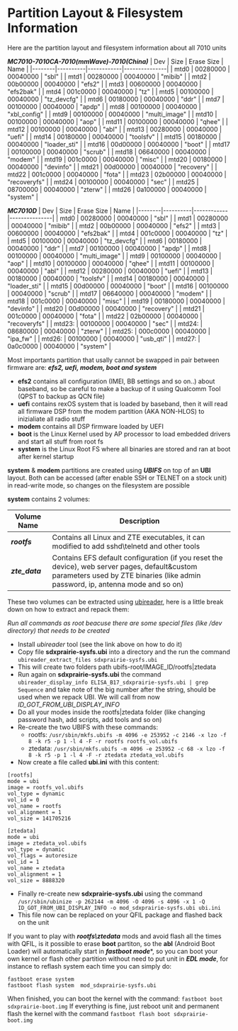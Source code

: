 # Partition Layout & Filesystem Information

Here are the partition layout and filesystem information about all 7010 units

***MC7010-7010CA-7010(mmWave)-7010(China)***
| Dev    | Size     | Erase Size | Name          |
|--------|----------|------------|---------------|
| mtd0   | 00280000 | 00040000   | "sbl"         |
| mtd1   | 00280000 | 00040000   | "mibib"       |
| mtd2   | 00b00000 | 00040000   | "efs2"        |
| mtd3   | 00600000 | 00040000   | "efs2bak"     |
| mtd4   | 001c0000 | 00040000   | "tz"          |
| mtd5   | 00100000 | 00040000   | "tz_devcfg"   |
| mtd6   | 00180000 | 00040000   | "ddr"         |
| mtd7   | 00100000 | 00040000   | "apdp"        |
| mtd8   | 00100000 | 00040000   | "xbl_config"  |
| mtd9   | 00100000 | 00040000   | "multi_image" |
| mtd10  | 00100000 | 00040000   | "aop"         |
| mtd11  | 00100000 | 00040000   | "qhee"        |
| mtd12  | 00100000 | 00040000   | "abl"         |
| mtd13  | 00280000 | 00040000   | "uefi"        |
| mtd14  | 00180000 | 00040000   | "toolsfv"     |
| mtd15  | 00180000 | 00040000   | "loader_sti"  |
| mtd16  | 00d00000 | 00040000   | "boot"        |
| mtd17  | 00100000 | 00040000   | "scrub"       |
| mtd18  | 06640000 | 00040000   | "modem"       |
| mtd19  | 001c0000 | 00040000   | "misc"        |
| mtd20  | 00180000 | 00040000   | "devinfo"     |
| mtd21  | 00d00000 | 00040000   | "recovery"    |
| mtd22  | 001c0000 | 00040000   | "fota"        |
| mtd23  | 02b00000 | 00040000   | "recoveryfs"  |
| mtd24  | 00100000 | 00040000   | "sec"         |
| mtd25  | 08700000 | 00040000   | "zterw"       |
| mtd26  | 0a100000 | 00040000   | "system"      |

***MC7010D***
|   Dev  |   Size   | Erase Size |      Name     |
|--------|----------|------------|---------------|
| mtd0   | 00280000 | 00040000   | "sbl"         |
| mtd1   | 00280000 | 00040000   | "mibib"       |
| mtd2   | 00b00000 | 00040000   | "efs2"        |
| mtd3   | 00600000 | 00040000   | "efs2bak"     |
| mtd4   | 001c0000 | 00040000   | "tz"          |
| mtd5   | 00100000 | 00040000   | "tz_devcfg"   |
| mtd6   | 00180000 | 00040000   | "ddr"         |
| mtd7   | 00100000 | 00040000   | "apdp"        |
| mtd8   | 00100000 | 00040000   | "multi_image" |
| mtd9   | 00100000 | 00040000   | "aop"         |
| mtd10  | 00100000 | 00040000   | "qhee"        |
| mtd11  | 00100000 | 00040000   | "abl"         |
| mtd12  | 00280000 | 00040000   | "uefi"        |
| mtd13  | 00180000 | 00040000   | "toolsfv"     |
| mtd14  | 00180000 | 00040000   | "loader_sti"  |
| mtd15  | 00d00000 | 00040000   | "boot"        |
| mtd16  | 00100000 | 00040000   | "scrub"       |
| mtd17  | 06640000 | 00040000   | "modem"       |
| mtd18  | 001c0000 | 00040000   | "misc"        |
| mtd19  | 00180000 | 00040000   | "devinfo"     |
| mtd20  | 00d00000 | 00040000   | "recovery"    |
| mtd21  | 001c0000 | 00040000   | "fota"        |
| mtd22  | 02b00000 | 00040000   | "recoveryfs"  |
| mtd23: | 00100000 | 00040000   | "sec"         |
| mtd24: | 08680000 | 00040000   | "zterw"       |
| mtd25: | 000c0000 | 00040000   | "ipa_fw"      |
| mtd26: | 00100000 | 00040000   | "usb_qti"     |
| mtd27: | 0a0c0000 | 00040000   | "system"      |

Most importants partition that usally cannot be swapped in pair between firmware are: ***efs2, uefi, modem, boot and system***

- **efs2** contains all configuration (IMEI, BB settings and so on..) about baseband, so be careful to make a backup of it using Qualcomm Tool (QPST to backup as QCN file)
- **uefi** contains rexOS system that is loaded by baseband, then it will read all firmware DSP from the modem partition (AKA NON-HLOS) to inizialiate all radio stuff
- **modem** contains all DSP firmware loaded by UEFI
- **boot** is the Linux Kernel used by AP processor to load embedded drivers and start all stuff from root fs
- **system** is the Linux Root FS where all binaries are stored and ran at boot after kernel startup

**system** & **modem** partitions are created using ***UBIFS*** on top of an **UBI** layout. Both can be accessed (after enable SSH or TELNET on a stock unit) in read-write mode, so changes on the filesystem are possible

**system** contains 2 volumes:

| Volume Name | Description                                                                                              |
|-------------|----------------------------------------------------------------------------------------------------------|
| ***rootfs***      | Contains all Linux and ZTE executables, it can modified to add sshd\telnetd and other tools        |
| ***zte_data***    | Contains EFS default configuration (if you reset the device), web server pages, default&custom parameters used by ZTE binaries (like admin password, ip, antenna mode and so on) |

These two volumes can be extracted using [ubireader](https://github.com/onekey-sec/ubi_reader), here is a little break down on how to extract and repack them:

*Run all commands as *root* beacuse there are some special files (like /dev directory) that needs to be created*

- Install *ubireader* tool (see the link above on how to do it)
- Copy file **sdxprairie-sysfs.ubi** into a directory and the run the command `ubireader_extract_files sdxprairie-sysfs.ubi`
- This will create two folders path ubifs-root/IMAGE_ID/rootfs|ztedata
- Run again on **sdxprairie-sysfs.ubi** the command `ubireader_display_info ELISA_B17_sdxprairie-sysfs.ubi | grep Sequence` and take note of the big number after the string, should be used when we repack UBI. We will call from now *ID_GOT_FROM_UBI_DISPLAY_INFO*
- Do all your modes inside the rootfs|ztedata folder (like changing password hash, add scripts, add tools and so on)
- Re-create the two UBIFS with these commands:
    - rootfs: `/usr/sbin/mkfs.ubifs -m 4096 -e 253952 -c 2146 -x lzo -f 8 -k r5 -p 1 -l 4 -F -r rootfs rootfs_vol.ubifs`
    - ztedata: `/usr/sbin/mkfs.ubifs -m 4096 -e 253952 -c 68 -x lzo -f 8 -k r5 -p 1 -l 4 -F -r ztedata ztedata_vol.ubifs`
- Now create a file called **ubi.ini** with this content:
  
```
[rootfs]
mode = ubi
image = rootfs_vol.ubifs
vol_type = dynamic
vol_id = 0
vol_name = rootfs
vol_alignment = 1
vol_size = 141705216

[ztedata]
mode = ubi
image = ztedata_vol.ubifs
vol_type = dynamic
vol_flags = autoresize
vol_id = 1
vol_name = ztedata
vol_alignment = 1
vol_size = 8888320
```
- Finally re-create new **sdxprairie-sysfs.ubi** using the command `/usr/sbin/ubinize -p 262144 -m 4096 -O 4096 -s 4096 -x 1 -Q ID_GOT_FROM_UBI_DISPLAY_INFO -o mod_sdxprairie-sysfs.ubi ubi.ini`
- This file now can be replaced on your QFIL package and flashed back on the unit

If you want to play with ***rootfs\ztedata*** mods and avoid flash all the times with QFIL, is it possible to erase **boot** partiton, so the **abl** (Android Boot Loader) will automatically start in ***fastboot mode****, so you can boot your own kernel or flash other partition without need to put unit in ***EDL mode***, for instance to reflash system each time you can simply do:

```
fastboot erase system
fastboot flash system  mod_sdxprairie-sysfs.ubi
```

When finished, you can boot the kernel with the command: `fastboot boot sdxprairie-boot.img`
If everything is fine, just reboot unit and permanent flash the kernel with the command `fastboot flash boot sdxprairie-boot.img`
